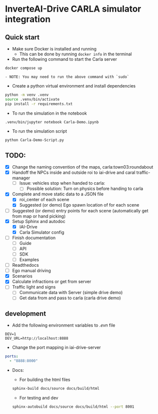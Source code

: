 # InverteAI-Drive CARLA simulator integration

## Quick start

- Make sure Docker is installed and running
  - This can be done by running `docker info` in the terminal
- Run the following command to start the Carla server

```sh
docker compose up
```

    - NOTE: You may need to run the above command with `sudo`

- Create a python virtual environment and install dependencies

```sh
python -m venv .venv
source .venv/bin/activate
pip install -r requirements.txt
```

- To run the simulation in the notebook

```sh
.venv/bin/jupyter notebook Carla-Demo.ipynb
```

- To run the simulation script

```sh
python Carla-Demo-Script.py
```

## TODO:

- [x] Change the naming convention of the maps, carla:town03:roundabout
- [x] Handoff the NPCs inside and outside roi to iai-drive and caral traffic-manager
  - [ ] Issue: vehicles stop when handed to carla:
    - [ ] Possible solution: Turn on physics before handing to carla
- [x] Complete and move static data to a JSON file
  - [x] roi_center of each scene
  - [x] Suggested (or demo) Ego spawn location of for each scene
- [ ] Suggested (or demo) entry points for each scene (automatically get from map or hand picking)
- [x] Setup Sphinx and autodoc
  - [x] IAI-Drive
  - [x] Carla Simulator config
- [ ] Finish documentation
  - [ ] Guide
  - [ ] API
  - [ ] SDK
  - [ ] Examples
- [ ] Readthedocs
- [ ] Ego manual driving
- [x] Scenarios
- [x] Calculate infractions or get from server
- [ ] Traffic light and signs
  - [ ] Communicate data with Server (simple drive demo)
  - [ ] Get data from and pass to carla (carla drive demo)

## development

- Add the following environment variables to _.evn_ file

```
DEV=1
DEV_URL=http://localhost:8888
```

- Change the port mapping in iai-drive-server

```yaml
ports:
  - "8888:8000"
```

- Docs:

  - For building the html files

  ```sh
  sphinx-build docs/source docs/build/html
  ```

  - For testing and dev

  ```sh
  sphinx-autobuild docs/source docs/build/html --port 8001
  ```
